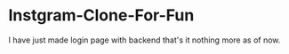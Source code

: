 # Instgram-Clone-For-Fun

I have just made login page with backend that's it nothing more as of now. 
